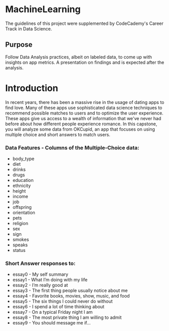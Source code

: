 # MachineLearning
The guidelines of this project were supplemented by CodeCademy's Career Track in Data Science.

## Purpose
Follow Data Analysis practices, albeit on labeled data, to come up with insights on app metrics. A presentation on findings and is expected after the analysis.

# Introduction
In recent years, there has been a massive rise in the usage of dating apps to find love. Many of these apps use sophisticated data science techniques to recommend possible matches to users and to optimize the user experience. These apps give us access to a wealth of information that we've never had before about how different people experience romance. In this capstone, you will analyze some data from OKCupid, an app that focuses on using multiple choice and short answers to match users.

### Data Features - Columns of the Multiple-Choice data:
- body_type
- diet
- drinks
- drugs
- education
- ethnicity
- height
- income
- job
- offspring
- orientation
- pets
- religion
- sex
- sign
- smokes
- speaks
- status

### Short Answer responses to:
- essay0 - My self summary
- essay1 - What I’m doing with my life
- essay2 - I’m really good at
- essay3 - The first thing people usually notice about me
- essay4 - Favorite books, movies, show, music, and food
- essay5 - The six things I could never do without
- essay6 - I spend a lot of time thinking about
- essay7 - On a typical Friday night I am
- essay8 - The most private thing I am willing to admit
- essay9 - You should message me if…

